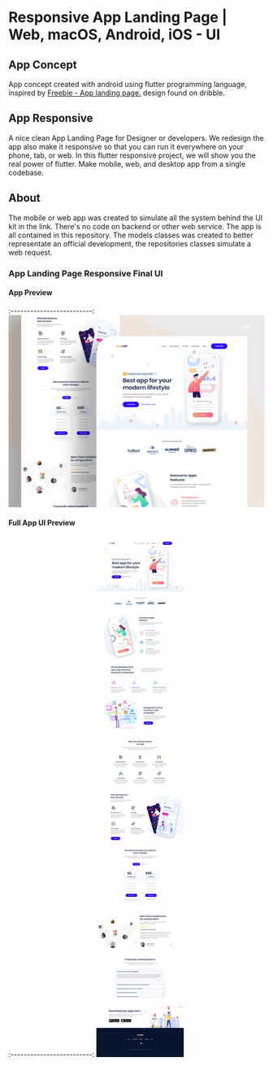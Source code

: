 # Responsive App Landing Page | Web, macOS, Android, iOS - UI

## App Concept
App concept created with android using flutter programming language, inspired by [Freebie - App landing page.](https://dribbble.com/shots/8641810-Freebie-App-landing-page) design found on dribble.

## App Responsive
A nice clean App Landing Page for Designer or developers.
We redesign the app also make it responsive so that you can run it everywhere on your phone, tab, or web. In this flutter responsive project, we will show you the real power of flutter. Make mobile, web, and desktop app from a single codebase.

## About
The mobile or web app was created to simulate all the system behind the UI kit in the link. There's no code on backend or other web service. The app is all contained in this repository. The models classes was created to better representate an official development, the repositories classes simulate a web request.

### App Landing Page Responsive Final UI

#### App Preview
:-------------------------:
![](assets/screenshots/app_preview.png)

#### Full App UI Preview
:-------------------------:
![](assets/screenshots/full_app_preview.png.png)
